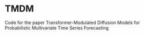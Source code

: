 # TMDM
Code for the paper Transformer-Modulated Diffusion Models for Probabilistic Multivariate  Time Series Forecasting
